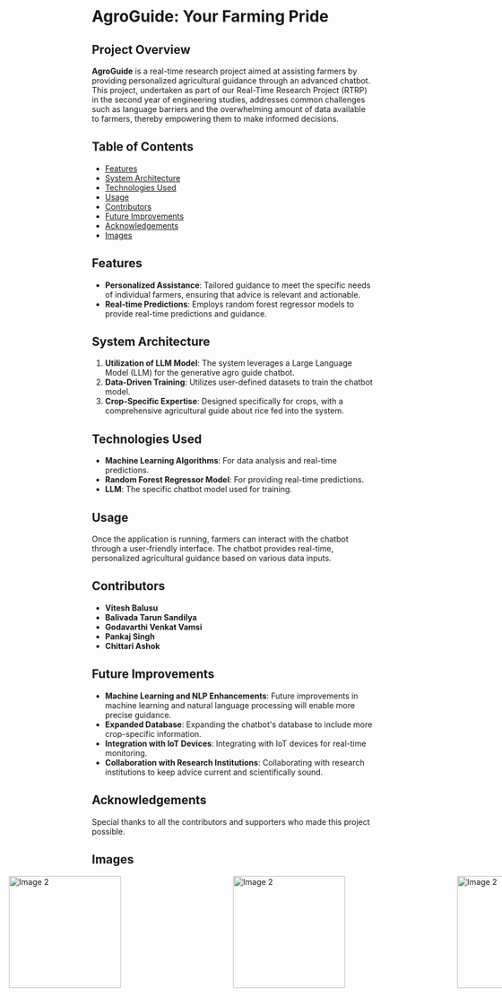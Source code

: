 # AgroGuide: Your Farming Pride

## Project Overview

**AgroGuide** is a real-time research project aimed at assisting farmers by providing personalized agricultural guidance through an advanced chatbot. This project, undertaken as part of our Real-Time Research Project (RTRP) in the second year of engineering studies, addresses common challenges such as language barriers and the overwhelming amount of data available to farmers, thereby empowering them to make informed decisions.

## Table of Contents

- [Features](#features)
- [System Architecture](#system-architecture)
- [Technologies Used](#technologies-used)
- [Usage](#usage)
- [Contributors](#contributors)
- [Future Improvements](#future-improvements)
- [Acknowledgements](#acknowledgements)
- [Images](#images)

## Features

- **Personalized Assistance**: Tailored guidance to meet the specific needs of individual farmers, ensuring that advice is relevant and actionable.
- **Real-time Predictions**: Employs random forest regressor models to provide real-time predictions and guidance.
  
## System Architecture

1. **Utilization of LLM Model**: The system leverages a Large Language Model (LLM) for the generative agro guide chatbot.
2. **Data-Driven Training**: Utilizes user-defined datasets to train the chatbot model.
3. **Crop-Specific Expertise**: Designed specifically for crops, with a comprehensive agricultural guide about rice fed into the system.

## Technologies Used

- **Machine Learning Algorithms**: For data analysis and real-time predictions.
- **Random Forest Regressor Model**: For providing real-time predictions.
- **LLM**: The specific chatbot model used for training.

## Usage

Once the application is running, farmers can interact with the chatbot through a user-friendly interface. The chatbot provides real-time, personalized agricultural guidance based on various data inputs.

## Contributors

- **Vitesh Balusu**
- **Balivada Tarun Sandilya** 
- **Godavarthi Venkat Vamsi** 
- **Pankaj Singh**
- **Chittari Ashok** 

## Future Improvements

- **Machine Learning and NLP Enhancements**: Future improvements in machine learning and natural language processing will enable more precise guidance.
- **Expanded Database**: Expanding the chatbot's database to include more crop-specific information.
- **Integration with IoT Devices**: Integrating with IoT devices for real-time monitoring.
- **Collaboration with Research Institutions**: Collaborating with research institutions to keep advice current and scientifically sound.

## Acknowledgements

Special thanks to all the contributors and supporters who made this project possible.

## Images
<div style="display: flex; justify-content: center;align-items: center;">
    <img src="https://github.com/user-attachments/assets/ac46c723-56bd-4e4a-9280-3961ee2f816b" alt="Image 2" width="200" style="padding-right: 200px;" />
  <img src="https://github.com/user-attachments/assets/a5ded55b-5b50-440e-b3cf-121bd860c7d4" alt="Image 2" width="200" style="padding-right: 200px;" />
    <img src="https://github.com/user-attachments/assets/60b40ac4-bad2-4979-8819-d99994a423ab" alt="Image 2" width="200" style="padding-right: 200px;" />
  <img src="https://github.com/user-attachments/assets/b32aa43f-9c8a-4ed4-b40b-860bcbbcce44" alt="Image 2" width="200" style="padding-right: 200px;" />
   
</div>

